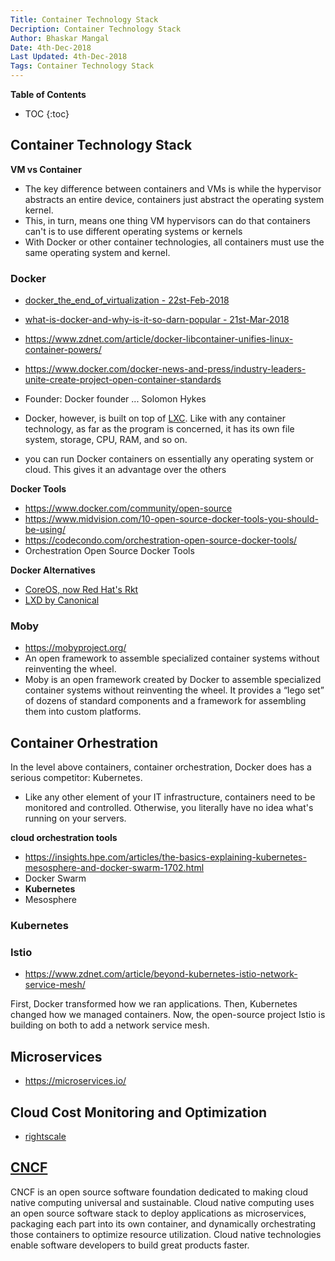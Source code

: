 ```yaml
---
Title: Container Technology Stack
Decription: Container Technology Stack
Author: Bhaskar Mangal
Date: 4th-Dec-2018
Last Updated: 4th-Dec-2018
Tags: Container Technology Stack
---
```


**Table of Contents**
* TOC
{:toc}


## Container Technology Stack

**VM vs Container**
* The key difference between containers and VMs is while the hypervisor abstracts an entire device, containers just abstract the operating system kernel.
* This, in turn, means one thing VM hypervisors can do that containers can't is to use different operating systems or kernels
* With Docker or other container technologies, all containers must use the same operating system and kernel.

### Docker
* [docker_the_end_of_virtualization - 22st-Feb-2018](https://www.theregister.co.uk/2018/02/22/docker_the_end_of_virtualization/)
* [what-is-docker-and-why-is-it-so-darn-popular - 21st-Mar-2018](https://www.zdnet.com/article/what-is-docker-and-why-is-it-so-darn-popular/)
* https://www.zdnet.com/article/docker-libcontainer-unifies-linux-container-powers/
* https://www.docker.com/docker-news-and-press/industry-leaders-unite-create-project-open-container-standards



* Founder: Docker founder ... Solomon Hykes
* Docker, however, is built on top of [LXC](https://linuxcontainers.org/). Like with any container technology, as far as the program is concerned, it has its own file system, storage, CPU, RAM, and so on. 
* you can run Docker containers on essentially any operating system or cloud. This gives it an advantage over the others


**Docker Tools**
* https://www.docker.com/community/open-source
* https://www.midvision.com/10-open-source-docker-tools-you-should-be-using/
* https://codecondo.com/orchestration-open-source-docker-tools/
* Orchestration Open Source Docker Tools


**Docker Alternatives**
* [CoreOS, now Red Hat's Rkt](https://coreos.com/rkt/)
* [LXD by Canonical](https://www.zdnet.com/article/ubuntu-lxd-not-a-docker-replacement-a-docker-enhancement/)


### Moby
* https://mobyproject.org/
* An open framework to assemble specialized container systems without reinventing the wheel.
* Moby is an open framework created by Docker to assemble specialized container systems without reinventing the wheel. It provides a “lego set” of dozens of standard components and a framework for assembling them into custom platforms.

## Container Orhestration
In the level above containers, container orchestration, Docker does has a serious competitor: Kubernetes.
* Like any other element of your IT infrastructure, containers need to be monitored and controlled. Otherwise, you literally have no idea what's running on your servers.

**cloud orchestration tools**
* https://insights.hpe.com/articles/the-basics-explaining-kubernetes-mesosphere-and-docker-swarm-1702.html
* Docker Swarm
* **Kubernetes**
* Mesosphere 


### Kubernetes


### Istio
* https://www.zdnet.com/article/beyond-kubernetes-istio-network-service-mesh/

First, Docker transformed how we ran applications. Then, Kubernetes changed how we managed containers. Now, the open-source project Istio is building on both to add a network service mesh.


## Microservices
* https://microservices.io/

## Cloud Cost Monitoring and Optimization
* [rightscale](https://www.rightscale.com/)

## [CNCF](https://www.cncf.io/)
CNCF is an open source software foundation dedicated to making cloud native computing universal and sustainable. Cloud native computing uses an open source software stack to deploy applications as microservices, packaging each part into its own container, and dynamically orchestrating those containers to optimize resource utilization. Cloud native technologies enable software developers to build great products faster.